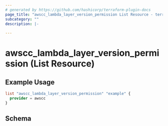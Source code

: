 ```yaml
---
# generated by https://github.com/hashicorp/terraform-plugin-docs
page_title: "awscc_lambda_layer_version_permission List Resource - terraform-provider-awscc"
subcategory: ""
description: |-
  
---
```


# awscc_lambda_layer_version_permission (List Resource)



## Example Usage

```terraform
list "awscc_lambda_layer_version_permission" "example" {
  provider = awscc
}
```

<!-- schema generated by tfplugindocs -->
## Schema
